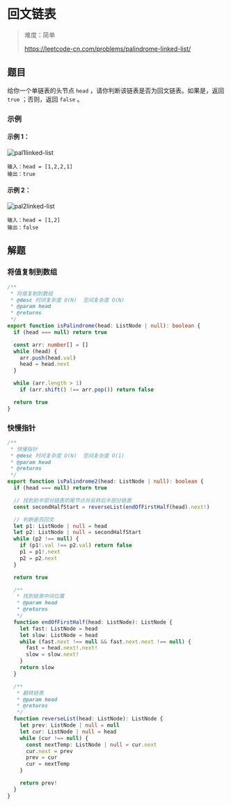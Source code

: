 # 回文链表

> 难度：简单
>
> https://leetcode-cn.com/problems/palindrome-linked-list/

## 题目

给你一个单链表的头节点 `head` ，请你判断该链表是否为回文链表。如果是，返回 `true` ；否则，返回 `false` 。

### 示例

#### 示例 1：

![pal1linked-list](https://user-images.githubusercontent.com/54696834/162509513-1b4dc1d5-3d8a-4191-b754-8e146b15c1bb.jpg)

```
输入：head = [1,2,2,1]
输出：true
```

#### 示例 2：

![pal2linked-list](https://user-images.githubusercontent.com/54696834/162509520-5a372f67-be6c-48e5-a022-edfcaf5c69b0.jpg)

```
输入：head = [1,2]
输出：false
```

## 解题

### 将值复制到数组

```ts
/**
 * 将值复制到数组
 * @desc 时间复杂度 O(N)  空间复杂度 O(N)
 * @param head
 * @returns
 */
export function isPalindrome(head: ListNode | null): boolean {
  if (head === null) return true

  const arr: number[] = []
  while (head) {
    arr.push(head.val)
    head = head.next
  }

  while (arr.length > 1)
    if (arr.shift() !== arr.pop()) return false

  return true
}
```

### 快慢指针

```ts
/**
 * 快慢指针
 * @desc 时间复杂度 O(N)  空间复杂度 O(1)
 * @param head
 * @returns
 */
export function isPalindrome2(head: ListNode | null): boolean {
  if (head === null) return true

  // 找到前半部分链表的尾节点并反转后半部分链表
  const secondHalfStart = reverseList(endOfFirstHalf(head).next!)

  // 判断是否回文
  let p1: ListNode | null = head
  let p2: ListNode | null = secondHalfStart
  while (p2 !== null) {
    if (p1!.val !== p2.val) return false
    p1 = p1!.next
    p2 = p2.next
  }

  return true

  /**
   * 找到链表中间位置
   * @param head
   * @returns
   */
  function endOfFirstHalf(head: ListNode): ListNode {
    let fast: ListNode = head
    let slow: ListNode = head
    while (fast.next !== null && fast.next.next !== null) {
      fast = head.next!.next!
      slow = slow.next!
    }
    return slow
  }

  /**
   * 翻转链表
   * @param head
   * @returns
   */
  function reverseList(head: ListNode): ListNode {
    let prev: ListNode | null = null
    let cur: ListNode | null = head
    while (cur !== null) {
      const nextTemp: ListNode | null = cur.next
      cur.next = prev
      prev = cur
      cur = nextTemp
    }

    return prev!
  }
}
```